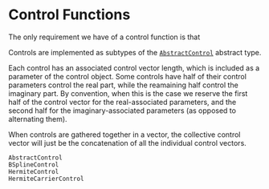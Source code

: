 # Control Functions
The only requirement we have of a control function is that 

Controls are implemented as subtypes of the [`AbstractControl`](@ref) abstract type.

Each control has an associated control vector length, which is included as a
parameter of the control object. Some controls have half of their control
parameters control the real part, while the reamaining half control the imaginary part.
By convention, when this is the case we reserve the first half of the control
vector for the real-associated parameters, and the second half for the
imaginary-associated parameters (as opposed to alternating them).

When controls are gathered together in a vector, the collective control vector
will just be the concatenation of all the individual control vectors.

```@docs
AbstractControl
BSplineControl
HermiteControl
HermiteCarrierControl
```
